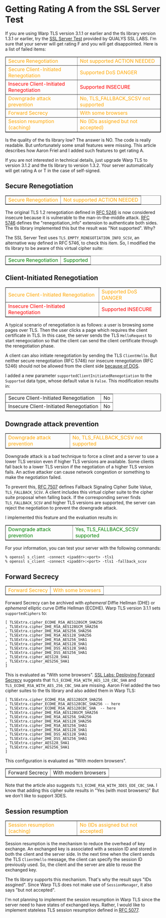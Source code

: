 # Getting Rating A from the SSL Server Test

If you are using Warp TLS version 3.1.1 or earlier and the tls library version 1.3.1 or earlier, try the [SSL Server Test](https://www.ssllabs.com/ssltest/) provided by QUALYS SSL LABS. I'm sure that your server will get rating F and you will get disappointed. Here is a list of failed items:

<table border=1>
<tr style="color: orange;">
<td >Secure Renegotiation </td><td>Not supported   ACTION NEEDED</td>
</tr>
<tr style="color: orange;">
<td>Secure Client-Initiated Renegotiation </td><td> Supported   DoS DANGER</td>
</tr>
<tr style="color: red;">
<td>Insecure Client-Initiated Renegotiation </td><td> Supported   INSECURE</td>
</tr>
<tr style="color: orange;">
<td>Downgrade attack prevention </td><td> No, TLS_FALLBACK_SCSV not supported</td>
</tr>
<tr style="color: orange;">
<td>Forward Secrecy </td><td> With some browsers</td>
</tr>
<tr style="color: orange;">
<td>Session resumption (caching) </td><td> No (IDs assigned but not accepted)</td>
</tr>
</table>

Is the quality of the tls library low? The answer is NO. The code is really readable. But unfortunately some small features were missing. This article describes how Aaron Friel and I added such features to get rating A.

If you are not interested in technical details, just upgrade Warp TLS to version 3.1.2 and the tls library to version 1.3.2. Your server automatically will get rating A or T in the case of self-signed.

## Secure Renegotiation

<table border=1>
<tr style="color: orange;">
<td >Secure Renegotiation</td><td>Not supported   ACTION NEEDED</td>
</tr>
</table>

The original TLS 1.2 renegotiation defined in [RFC 5246](https://tools.ietf.org/html/rfc5246) is now considered insecure because it is vulnerable to
the man-in-the-middle attack.
[RFC 5746](https://tools.ietf.org/html/rfc5746)
defines the "renegotiation_info" extension to authenticate both sides.
The tls library implemented this
but the result was "Not supported".
Why?

The SSL Server Test uses `TLS_EMPTY_RENEGOTIATION_INFO_SCSV`,
an alternative way defined in RFC 5746,
to check this item.
So, I modified the tls library to be aware of this virtual cipher
suite:

<table border=1>
<tr style="color: green;">
<td >Secure Renegotiation</td><td>Supported</td>
</tr>
</table>

## Client-Initiated Renegotiation

<table border=1>
<tr style="color: orange;">
<td>Secure Client-Initiated Renegotiation </td><td> Supported   DoS DANGER</td>
</tr>
<tr style="color: red;">
<td>Insecure Client-Initiated Renegotiation </td><td> Supported   INSECURE</td>
</tr>
</table>

A typical scenario of renegotiation is as follows: a user is browsing some pages over TLS.
Then the user clicks a page which requires the client certificate in TLS.
In this case, the server sends the TLS `HelloRequest` to start
renegociation so that the client can send the client certificate
through the renegotiation phase.

A client can also initiate renegotiation by sending the TLS `ClientHello`.
But neither secure renegotiation (RFC 5746) nor insecure renegotiation (RFC 5246)
should not be allowed from the client side [because of DOS](https://community.qualys.com/blogs/securitylabs/2011/10/31/tls-renegotiation-and-denial-of-service-attacks).

I added a new parameter `supportedClientInitiatedRenegotiation` to
the `Supported` data type, whose default value is `False`.
This modification results in:

<table border=1>
<tr>
<td>Secure Client-Initiated Renegotiation </td><td> No</td>
</tr>
<tr>
<td>Insecure Client-Initiated Renegotiation </td><td> No</td>
</tr>
</table>

## Downgrade attack prevention

<table border=1>
<tr style="color: orange;">
<td>Downgrade attack prevention </td><td> No, TLS_FALLBACK_SCSV not supported</td>
</tr>
</table>

Downgrade attack is a bad technique to force a clinet and a server to
use a lower TLS version even if higher TLS versions are available.
Some clients fall back to a lower TLS version if the negotiation of a higher TLS version fails.
An active attacker can cause network congestion or something to make the negotiation failed.

To prevent this, [RFC 7507](https://tools.ietf.org/html/rfc7507) defines Fallback Signaling Cipher Suite Value, `TLS_FALLBACK_SCSV`.
A client includes this virtual cipher suite to the cipher suite proposal
when falling back.
If the corresponding server finds `TLS_FALLBACK_SCSV` and
higher TLS versions are supported,
the server can reject the negotiation to prevent the downgrade attack.

I implemented this feature and the evaluation results in:

<table border=1>
<tr style="color: green;">
<td>Downgrade attack prevention </td><td>Yes, TLS_FALLBACK_SCSV supported</td>
</tr>
</table>

For your information, you can test your server with the following commands:

```
% openssl s_client -connect <ipaddr>:<port> -tls1
% openssl s_client -connect <ipaddr>:<port> -tls1 -fallback_scsv
```

## Forward Secrecy

<table border=1>
<tr style="color: orange;">
<td>Forward Secrecy </td><td> With some browsers</td>
</tr>
</table>

Forward Secrecy can be archived with *ephemeral* Diffie Hellman (DHE) or
*ephemeral* elliptic curve Diffie Hellman (ECDHE).
Warp TLS version 3.1.1 sets `supportedCiphers` to:

```
[ TLSExtra.cipher_ECDHE_RSA_AES128GCM_SHA256
, TLSExtra.cipher_DHE_RSA_AES128GCM_SHA256
, TLSExtra.cipher_DHE_RSA_AES256_SHA256
, TLSExtra.cipher_DHE_RSA_AES128_SHA256
, TLSExtra.cipher_DHE_RSA_AES256_SHA1
, TLSExtra.cipher_DHE_RSA_AES128_SHA1
, TLSExtra.cipher_DHE_DSS_AES128_SHA1
, TLSExtra.cipher_DHE_DSS_AES256_SHA1
, TLSExtra.cipher_AES128_SHA1
, TLSExtra.cipher_AES256_SHA1
]
``` 

This is evaluated as "With some browsers". 
[SSL Labs: Deploying Forward Secrecy](https://community.qualys.com/blogs/securitylabs/2013/06/25/ssl-labs-deploying-forward-secrecy) suggests that
`TLS_ECDHE_RSA_WITH_AES_128_CBC_SHA` and `TLS_ECDHE_RSA_WITH_AES_256_CBC_SHA`
are missing.
Aaron Friel added the two cipher suites to the tls library and also
added them in Warp TLS:

```
[ TLSExtra.cipher_ECDHE_RSA_AES128GCM_SHA256
, TLSExtra.cipher_ECDHE_RSA_AES128CBC_SHA256 -- here
, TLSExtra.cipher_ECDHE_RSA_AES128CBC_SHA  -- here
, TLSExtra.cipher_DHE_RSA_AES128GCM_SHA256
, TLSExtra.cipher_DHE_RSA_AES256_SHA256
, TLSExtra.cipher_DHE_RSA_AES128_SHA256
, TLSExtra.cipher_DHE_RSA_AES256_SHA1
, TLSExtra.cipher_DHE_RSA_AES128_SHA1
, TLSExtra.cipher_DHE_DSS_AES128_SHA1
, TLSExtra.cipher_DHE_DSS_AES256_SHA1
, TLSExtra.cipher_AES128_SHA1
, TLSExtra.cipher_AES256_SHA1
]
``` 

This configuration is evaluated as "With modern browsers".

<table border=1>
<tr>
<td>Forward Secrecy </td><td> With modern browsers</td>
</tr>
</table>

Note that the article also suggests `TLS_ECDHE_RSA_WITH_3DES_EDE_CBC_SHA`.
I know that adding this cipher suite results in "Yes (with most browsers)"
But we don't like to support 3DES.

## Session resumption

<table border=1>
<tr style="color: orange;">
<td>Session resumption (caching) </td><td> No (IDs assigned but not accepted)</td>
</tr>
</table>

Session resumption is the mechanism to reduce the overhead of key exchange.
An exchanged key is associated with a session ID and stored in both
the client and the server side.
In the next time when the client sends the TLS `ClientHello` message,
the client can specify the session ID previously used.
So, the client and the server are able to reuse the exchanged key.

The tls library supports this mechanism. That's why the result says "IDs assgined". Since Warp TLS does not make use of `SessionManager`, it also says "but not accepted". 

I'm not planning to implement the session resumption in Warp TLS since the server need to have states of exchanged keys. Rather, I would like to implement stateless TLS session resumption defined in [RFC 5077](https://tools.ietf.org/html/rfc5077).
